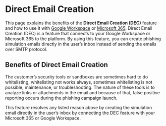 # Direct Email Creation

This page explains the benefits of the **Direct Email Creation (DEC)** feature and how to use it with [Google Workspace](direct-email-creation-for-google-workspace.md) or [Microsoft 365](direct-email-creation-for-microsoft-365.md). Direct Email Creation (DEC) is a feature that connects to your Google Workspace or Microsoft 365 to the platform. By using this feature, you can create phishing simulation emails directly in the user’s inbox instead of sending the emails over SMTP protocol.

## Benefits of Direct Email Creation

The customer’s security tools or sandboxes are sometimes hard to do whitelisting, whitelisting not works always, sometimes whitelisting is not possible, maintenance, or troubleshooting. The nature of these tools is to analyze links or attachments in the email and because of that, false positive reporting occurs during the phishing campaign launch.

This feature resolves any listed reason above by creating the simulation email directly in the user’s inbox by connecting the DEC feature with your Microsoft 365 or Google Workspace.
